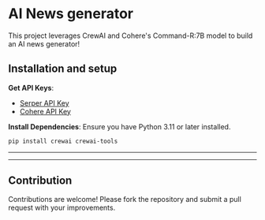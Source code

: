 
# AI News generator

This project leverages CrewAI and Cohere's Command-R:7B model to build an AI news generator!

## Installation and setup

**Get API Keys**:
   - [Serper API Key](https://serper.dev/)
   - [Cohere API Key](https://dashboard.cohere.com/api-keys)


**Install Dependencies**:
   Ensure you have Python 3.11 or later installed.
   ```bash
   pip install crewai crewai-tools
   ```

---


---

## Contribution

Contributions are welcome! Please fork the repository and submit a pull request with your improvements.
